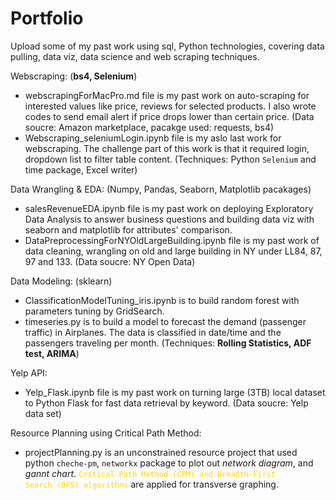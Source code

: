 # Portfolio
Upload some of my past work using sql, Python technologies, covering data pulling, data viz, data science and web scraping techniques.

Webscraping: (**bs4, Selenium**)
* webscrapingForMacPro.md file is my past work on auto-scraping for interested values like price, reviews for selected products. I also wrote codes to send email alert if price drops lower than certain price. (Data soucre: Amazon marketplace, pacakge used: requests, bs4)
* Webscraping_seleniumLogin.ipynb file is my aslo last work for webscraping. The challenge part of this work is that it required login, dropdown list to filter table content. (Techniques: Python `Selenium` and time package, Excel writer)

Data Wrangling & EDA: (Numpy, Pandas, Seaborn, Matplotlib pacakages) 
* salesRevenueEDA.ipynb file is my past work on deploying Exploratory Data Analysis to answer business questions and building data viz with seaborn and matplotlib for attributes' comparison. 
* DataPreprocessingForNYOldLargeBuilding.ipynb file is my past work of data cleaning, wrangling on old and large building in NY under LL84, 87, 97 and 133. (Data soucre: NY Open Data)

Data Modeling: (sklearn)
* ClassificationModelTuning_iris.ipynb is to build random forest with parameters tuning by GridSearch.<br>
* timeseries.py is to build a model to forecast the demand (passenger traffic) in Airplanes. The data is classified in date/time and the passengers traveling per month. (Techniques: **Rolling Statistics, ADF test, ARIMA**)

Yelp API: 
* Yelp_Flask.ipynb file is my past work on turning large (3TB) local dataset to Python Flask for fast data retrieval by keyword. (Data soucre: Yelp data set)

Resource Planning using Critical Path Method:
* projectPlanning.py is an unconstrained resource project that used python `cheche-pm`, `networkx` package to plot out *network diagram*, and *gannt chart*. <code style="color : gold">Critical Path Method (CPM) and Breadth-First Search (BFS) algorithms</code> are applied for transverse graphing.





